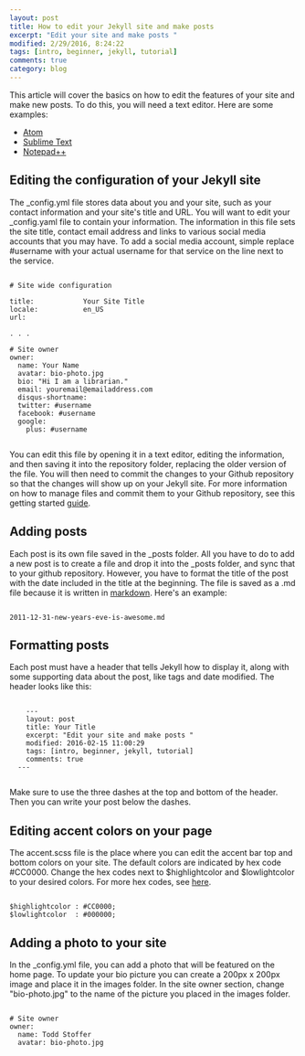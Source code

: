 ```yaml
---
layout: post
title: How to edit your Jekyll site and make posts
excerpt: "Edit your site and make posts "
modified: 2/29/2016, 8:24:22
tags: [intro, beginner, jekyll, tutorial]
comments: true
category: blog
---
```


This article will cover the basics on how to edit the features of your site and make new posts. To do this, you will need a text editor. Here are some examples:
* [Atom](https://atom.io)
* [Sublime Text](https://www.sublimetext.com)
* [Notepad++](https://notepad-plus-plus.org)

## Editing the configuration of your Jekyll site
The _config.yml file stores data about you and your site, such as your contact information and your site's title and URL. You will want to edit your _config.yaml file to contain your information. The information in this file sets the site title, contact email address and links to various social media accounts that you may have. To add a social media account, simple replace #username with your actual username for that service on the line next to the service.


<pre><code>
# Site wide configuration

title:            Your Site Title
locale:           en_US
url:

. . .

# Site owner
owner:
  name: Your Name
  avatar: bio-photo.jpg
  bio: "Hi I am a librarian."
  email: youremail@emailaddress.com
  disqus-shortname:
  twitter: #username
  facebook: #username
  google:
    plus: #username

</code></pre>

You can edit this file by opening it in a text editor, editing the information, and then saving it into the repository folder, replacing the older version of the file. You will then need to commit the changes to your Github repository so that the changes will show up on your Jekyll site. For more information on how to manage files and commit them to your Github repository, see this getting started [guide](http://guides.github.com/introduction/getting-your-project-on-github).


## Adding posts
Each post is its own file saved in the _posts folder. All you have to do to add a new post is to create a file and drop it into the _posts folder, and sync that to your github repository. However, you have to format the title of the post with the date included in the title at the beginning. The file is saved as a .md file because it is written in [markdown](http://daringfireball.net/projects/markdown/). Here's an example:

<pre><code>
2011-12-31-new-years-eve-is-awesome.md
</code></pre>


## Formatting posts

Each post must have a header that tells Jekyll how to display it, along with some supporting data about the post, like tags and date modified. The header looks like this:

  <pre><code>
    ---
    layout: post
    title: Your Title
    excerpt: "Edit your site and make posts "
    modified: 2016-02-15 11:00:29
    tags: [intro, beginner, jekyll, tutorial]
    comments: true
  ---
  </code></pre>

Make sure to use the three dashes at the top and bottom of the header. Then you can write your post below the dashes.

## Editing accent colors on your page

The accent.scss file is the place where you can edit the accent bar top and bottom colors on your site. The default colors are indicated by hex code #CC0000. Change the hex codes next to $highlightcolor and $lowlightcolor to your desired colors. For more hex codes, see [here](http://www.w3schools.com/colors/colors_picker.asp).

<pre><code>
$highlightcolor : #CC0000;
$lowlightcolor  : #000000;
</code></pre>


## Adding a photo to your site
In the _config.yml file, you can add a photo that will be featured on the home page. To update your bio picture you can create a 200px x 200px image and place it in the images folder. In the site owner section, change "bio-photo.jpg" to the name of the picture you placed in the images folder.

<pre><code>
# Site owner
owner:
  name: Todd Stoffer
  avatar: bio-photo.jpg
</code></pre>
